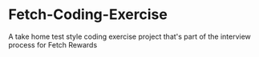 # Fetch-Coding-Exercise
A take home test style coding exercise project that's part of the interview process for Fetch Rewards
